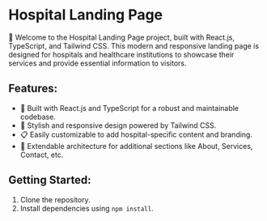 # Hospital Landing Page

🏥 Welcome to the Hospital Landing Page project, built with React.js, TypeScript, and Tailwind CSS. This modern and responsive landing page is designed for hospitals and healthcare institutions to showcase their services and provide essential information to visitors.

## Features:

- 🚀 Built with React.js and TypeScript for a robust and maintainable codebase.
- 🎨 Stylish and responsive design powered by Tailwind CSS.
- 📋 Easily customizable to add hospital-specific content and branding.
- 🧰 Extendable architecture for additional sections like About, Services, Contact, etc.

## Getting Started:

1. Clone the repository.
2. Install dependencies using `npm install`.
